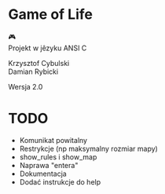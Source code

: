 # Game of Life

:video_game:  
Projekt w jêzyku ANSI C

Krzysztof Cybulski  
Damian Rybicki

Wersja 2.0

# TODO
* Komunikat powitalny
* Restrykcje (np maksymalny rozmiar mapy)
* show_rules i show_map
* Naprawa "entera"
* Dokumentacja
* Dodać instrukcje do help
